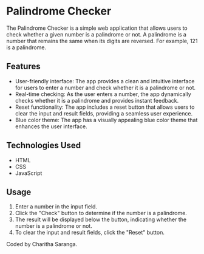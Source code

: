 
# Palindrome Checker

The Palindrome Checker is a simple web application that allows users to check whether a given number is a palindrome or not. A palindrome is a number that remains the same when its digits are reversed. For example, 121 is a palindrome.

## Features

- User-friendly interface: The app provides a clean and intuitive interface for users to enter a number and check whether it is a palindrome or not.
- Real-time checking: As the user enters a number, the app dynamically checks whether it is a palindrome and provides instant feedback.
- Reset functionality: The app includes a reset button that allows users to clear the input and result fields, providing a seamless user experience.
- Blue color theme: The app has a visually appealing blue color theme that enhances the user interface.

## Technologies Used

- HTML
- CSS
- JavaScript

## Usage

1. Enter a number in the input field.
2. Click the "Check" button to determine if the number is a palindrome.
3. The result will be displayed below the button, indicating whether the number is a palindrome or not.
4. To clear the input and result fields, click the "Reset" button.

Coded by Charitha Saranga.

